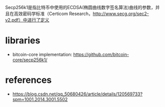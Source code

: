 Secp256k1是指比特币中使用的ECDSA(椭圆曲线数字签名算法)曲线的参数，并且在高效密码学标准（Certicom Research，http://www.secg.org/sec2-v2.pdf）中进行了定义

# libraries
- bitcoin-core implementation: https://github.com/bitcoin-core/secp256k1/

# references
- https://blog.csdn.net/qq_50680426/article/details/120569733?spm=1001.2014.3001.5502